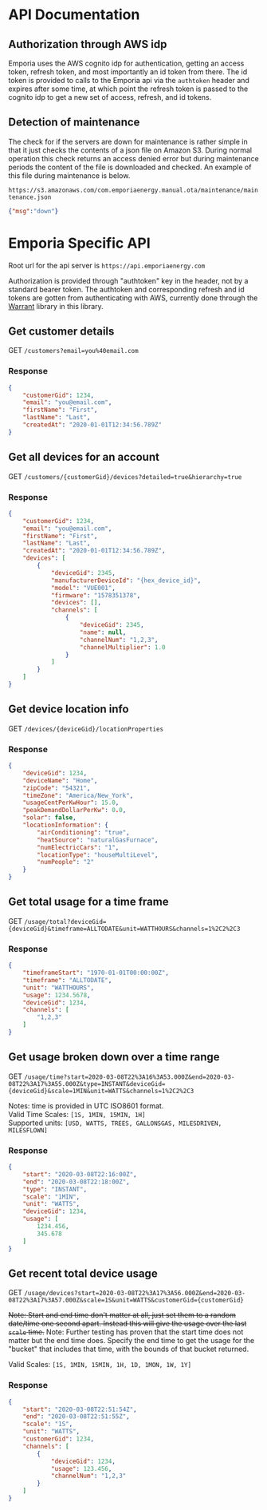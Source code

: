 # API Documentation

## Authorization through AWS idp

Emporia uses the AWS cognito idp for authentication, getting an access token, refresh token, and most importantly an id token from there. The id token is provided to calls to the Emporia api via the `authtoken` header and expires after some time, at which point the refresh token is passed to the cognito idp to get a new set of access, refresh, and id tokens.

## Detection of maintenance

The check for if the servers are down for maintenance is rather simple in that it just checks the contents of a json file on Amazon S3. During normal operation this check returns an access denied error but during maintenance periods the content of the file is downloaded and checked. An example of this file during maintenance is below.

`https://s3.amazonaws.com/com.emporiaenergy.manual.ota/maintenance/maintenance.json`

```json
{"msg":"down"}
```

# Emporia Specific API

Root url for the api server is `https://api.emporiaenergy.com`

Authorization is provided through "authtoken" key in the header, not by a standard bearer token. The authtoken and corresponding refresh and id tokens are gotten from authenticating with AWS, currently done through the [Warrant](https://github.com/capless/warrant) library in this library.

## Get customer details

GET `/customers?email=you%40email.com`

### Response

```json
{
    "customerGid": 1234,
    "email": "you@email.com",
    "firstName": "First",
    "lastName": "Last",
    "createdAt": "2020-01-01T12:34:56.789Z"
}
```

## Get all devices for an account

GET `/customers/{customerGid}/devices?detailed=true&hierarchy=true`

### Response

```json
{
    "customerGid": 1234,
    "email": "you@email.com",
    "firstName": "First",
    "lastName": "Last",
    "createdAt": "2020-01-01T12:34:56.789Z",
    "devices": [
        {
            "deviceGid": 2345,
            "manufacturerDeviceId": "{hex_device_id}",
            "model": "VUE001",
            "firmware": "1578351378",
            "devices": [],
            "channels": [
                {
                    "deviceGid": 2345,
                    "name": null,
                    "channelNum": "1,2,3",
                    "channelMultiplier": 1.0
                }
            ]
        }
    ]
}
```

## Get device location info

GET `/devices/{deviceGid}/locationProperties`

### Response

```json
{
    "deviceGid": 1234,
    "deviceName": "Home",
    "zipCode": "54321",
    "timeZone": "America/New_York",
    "usageCentPerKwHour": 15.0,
    "peakDemandDollarPerKw": 0.0,
    "solar": false,
    "locationInformation": {
        "airConditioning": "true",
        "heatSource": "naturalGasFurnace",
        "numElectricCars": "1",
        "locationType": "houseMultiLevel",
        "numPeople": "2"
    }
}
```

## Get total usage for a time frame

GET `/usage/total?deviceGid={deviceGid}&timeframe=ALLTODATE&unit=WATTHOURS&channels=1%2C2%2C3`

### Response

```json
{
    "timeframeStart": "1970-01-01T00:00:00Z",
    "timeframe": "ALLTODATE",
    "unit": "WATTHOURS",
    "usage": 1234.5678,
    "deviceGid": 1234,
    "channels": [
        "1,2,3"
    ]
}
```

## Get usage broken down over a time range

GET `/usage/time?start=2020-03-08T22%3A16%3A53.000Z&end=2020-03-08T22%3A17%3A55.000Z&type=INSTANT&deviceGid={deviceGid}&scale=1MIN&unit=WATTS&channels=1%2C2%2C3`

Notes: time is provided in UTC ISO8601 format.  
Valid Time Scales: `[1S, 1MIN, 15MIN, 1H]`  
Supported units: `[USD, WATTS, TREES, GALLONSGAS, MILESDRIVEN, MILESFLOWN]`

### Response

```json
{
    "start": "2020-03-08T22:16:00Z",
    "end": "2020-03-08T22:18:00Z",
    "type": "INSTANT",
    "scale": "1MIN",
    "unit": "WATTS",
    "deviceGid": 1234,
    "usage": [
        1234.456,
        345.678
    ]
}
```

## Get recent total device usage

GET `/usage/devices?start=2020-03-08T22%3A17%3A56.000Z&end=2020-03-08T22%3A17%3A57.000Z&scale=1S&unit=WATTS&customerGid={customerGid}`

~~Note: Start and end time don't matter at all, just set them to a random date/time one second apart. Instead this will give the usage over the last `scale` time.~~
Note: Further testing has proven that the start time does not matter but the end time does. Specify the end time to get the usage for the "bucket" that includes that time, with the bounds of that bucket returned.

Valid Scales: `[1S, 1MIN, 15MIN, 1H, 1D, 1MON, 1W, 1Y]`

### Response

```json
{
    "start": "2020-03-08T22:51:54Z",
    "end": "2020-03-08T22:51:55Z",
    "scale": "1S",
    "unit": "WATTS",
    "customerGid": 1234,
    "channels": [
        {
            "deviceGid": 1234,
            "usage": 123.456,
            "channelNum": "1,2,3"
        }
    ]
}
```
